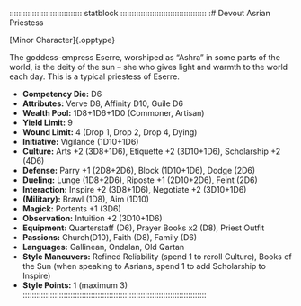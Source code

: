 :::::::::::::::::::::::::::::::: statblock ::::::::::::::::::::::::::::::::::::::
:# Devout Asrian Priestess

[Minor Character]{.opptype}

The goddess-empress Eserre, worshiped as “Ashra” in some parts of the
world, is the deity of the sun – she who gives light and warmth to the
world each day. This is a typical priestess of Eserre.

- **Competency Die:** D6
- **Attributes:** Verve D8, Affinity D10, Guile D6
- **Wealth Pool:** 1D8+1D6+1D0 (Commoner, Artisan)
- **Yield Limit:** 9
- **Wound Limit:** 4 (Drop 1, Drop 2, Drop 4, Dying)
- **Initiative:** Vigilance (1D10+1D6)
- **Culture:** Arts +2 (3D8+1D6), Etiquette +2 (3D10+1D6), Scholarship +2 (4D6)
- **Defense:** Parry +1 (2D8+2D6), Block (1D10+1D6), Dodge (2D6)
- **Dueling:** Lunge (1D8+2D6), Riposte +1 (2D10+2D6), Feint (2D6)
- **Interaction:** Inspire +2 (3D8+1D6), Negotiate +2 (3D10+1D6)
- **(Military):** Brawl (1D8), Aim (1D10)
- **Magick:** Portents +1 (3D6)
- **Observation:** Intuition +2 (3D10+1D6)
- **Equipment:** Quarterstaff (D6), Prayer Books x2 (D8), Priest Outfit
- **Passions:** Church(D10), Faith (D8), Family (D6)
- **Languages:** Gallinean, Ondalan, Old Qartan
- **Style Maneuvers:** Refined Reliability (spend 1 to reroll Culture),
Books of the Sun (when speaking to Asrians, spend 1 to add Scholarship
to Inspire)
- **Style Points:** 1 (maximum 3)
:::::::::::::::::::::::::::::::::::::::::::::::::::::::::::::::::::::::::::::::::
